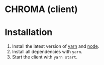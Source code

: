 # CHROMA (client)

# Installation

1. Install the latest version of [yarn](https://yarnpkg.com/) and [node](https://http://nodejs.org//).
2. Install all dependencies with `yarn`.
3. Start the client with `yarn start`.
